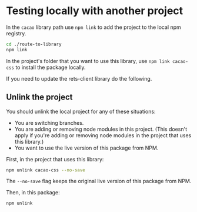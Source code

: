 ---
---

# Testing locally with another project

In the `cacao` library path use `npm link` to add the project to the local npm registry.

```bash
cd ./route-to-library
npm link
```

In the project's folder that you want to use this library, use `npm link cacao-css` to install the package locally.

If you need to update the rets-client library do the following.

## Unlink the project

You should unlink the local project for any of these situations:

- You are switching branches.
- You are adding or removing node modules in this project. (This doesn't apply if you're adding or removing node modules in the project that uses this library.)
- You want to use the live version of this package from NPM.

First, in the project that uses this library:

```bash
npm unlink cacao-css --no-save
```

The `--no-save` flag keeps the original live version of this package from NPM.

Then, in this package:

```bash
npm unlink
```

